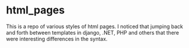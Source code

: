 # html_pages
This is a repo of various styles of html pages. I noticed that jumping back and forth between templates in django, .NET, PHP and others that there were interesting differences in the syntax.
